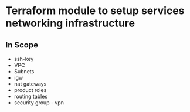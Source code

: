 # Terraform module to setup services networking infrastructure

## In Scope

* ssh-key
* VPC
* Subnets
* igw
* nat gateways
* product roles
* routing tables
* security group - vpn

